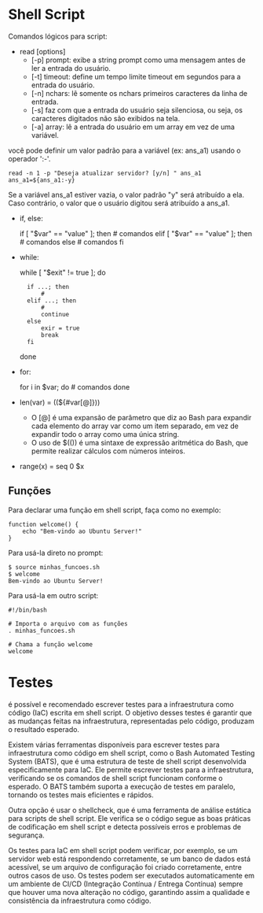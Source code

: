 # Shell Script

Comandos lógicos para script:

- read [options]
    - [-p] prompt: exibe a string prompt como uma mensagem antes de ler a entrada do usuário.
    - [-t] timeout: define um tempo limite timeout em segundos para a entrada do usuário.
    - [-n] nchars: lê somente os nchars primeiros caracteres da linha de entrada.
    - [-s] faz com que a entrada do usuário seja silenciosa, ou seja, os caracteres digitados não são exibidos na tela.
    - [-a] array: lê a entrada do usuário em um array em vez de uma variável.

você pode definir um valor padrão para a variável (ex: ans_a1) usando o operador ':-'. 

    read -n 1 -p "Deseja atualizar servidor? [y/n] " ans_a1
    ans_a1=${ans_a1:-y}


Se a variável ans_a1 estiver vazia, o valor padrão "y" será atribuído a ela. Caso contrário, o valor que o usuário digitou será atribuído a ans_a1. 

- if, else:
    
    if [ "$var" == "value" ]; then
        # comandos
    elif [ "$var" == "value" ]; then
        # comandos
    else
        # comandos
    fi

- while:

    while [ "$exit" != true ]; do
        
        if ...; then
            #
        elif ...; then
            #
            continue
        else
            exir = true
            break
        fi
    done

- for:

    for i in $var; do
        # comandos
    done

- len(var) = ((${#var[@]}))
    - O [@] é uma expansão de parâmetro que diz ao Bash para expandir cada elemento do array var como um item separado, em vez de expandir todo o array como uma única string.
    - O uso de $(()) é uma sintaxe de expressão aritmética do Bash, que permite realizar cálculos com números inteiros.
- range(x) = seq 0 $x

## Funções

Para declarar uma função em shell script, faça como no exemplo:

    function welcome() {
        echo "Bem-vindo ao Ubuntu Server!"
    }

Para usá-la direto no prompt:

    $ source minhas_funcoes.sh
    $ welcome
    Bem-vindo ao Ubuntu Server!

Para usá-la em outro script:

    #!/bin/bash

    # Importa o arquivo com as funções
    . minhas_funcoes.sh

    # Chama a função welcome
    welcome
    

# Testes

é possível e recomendado escrever testes para a infraestrutura como código (IaC) escrita em shell script. O objetivo desses testes é garantir que as mudanças feitas na infraestrutura, representadas pelo código, produzam o resultado esperado.

Existem várias ferramentas disponíveis para escrever testes para infraestrutura como código em shell script, como o Bash Automated Testing System (BATS), que é uma estrutura de teste de shell script desenvolvida especificamente para IaC. Ele permite escrever testes para a infraestrutura, verificando se os comandos de shell script funcionam conforme o esperado. O BATS também suporta a execução de testes em paralelo, tornando os testes mais eficientes e rápidos.

Outra opção é usar o shellcheck, que é uma ferramenta de análise estática para scripts de shell script. Ele verifica se o código segue as boas práticas de codificação em shell script e detecta possíveis erros e problemas de segurança.

Os testes para IaC em shell script podem verificar, por exemplo, se um servidor web está respondendo corretamente, se um banco de dados está acessível, se um arquivo de configuração foi criado corretamente, entre outros casos de uso. Os testes podem ser executados automaticamente em um ambiente de CI/CD (Integração Contínua / Entrega Contínua) sempre que houver uma nova alteração no código, garantindo assim a qualidade e consistência da infraestrutura como código.